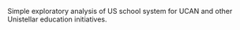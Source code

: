Simple exploratory analysis of US school system for UCAN and other Unistellar education initiatives.
